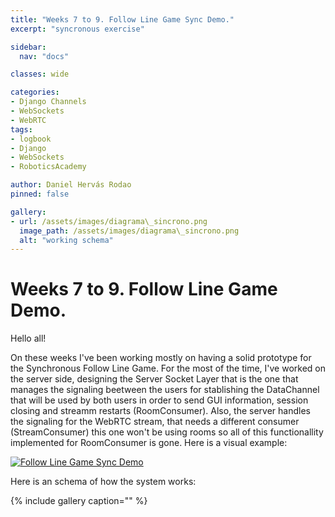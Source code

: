 ```yaml
---
title: "Weeks 7 to 9. Follow Line Game Sync Demo."
excerpt: "syncronous exercise"

sidebar:
  nav: "docs"

classes: wide

categories:
- Django Channels
- WebSockets
- WebRTC
tags:
- logbook
- Django
- WebSockets
- RoboticsAcademy

author: Daniel Hervás Rodao
pinned: false

gallery:
- url: /assets/images/diagrama\_sincrono.png
  image_path: /assets/images/diagrama\_sincrono.png
  alt: "working schema"
---
```


# Weeks 7 to 9. Follow Line Game Demo.

Hello all!

On these weeks I've been working mostly on having a solid prototype for the Synchronous Follow Line Game. For the most of the time, I've worked on the server side, designing the Server Socket Layer that is the one that manages the signaling beetween the users for stablishing the DataChannel that will be used by both users in order to send GUI information, session closing and streamm restarts (RoomConsumer). Also, the server handles the signaling for the WebRTC stream, that needs a different consumer (StreamConsumer) this one won't be using rooms so all of this functionallity implemented for RoomConsumer is gone. Here is a visual example:

[![Follow Line Game Sync Demo](https://img.youtube.com/vi/pLOXuRsD9K0/0.jpg)](https://youtu.be/pLOXuRsD9K0)  

Here is an schema of how the system works:

{% include gallery caption="" %}


